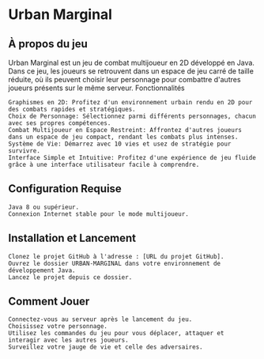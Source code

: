 # Urban Marginal

## À propos du jeu

Urban Marginal est un jeu de combat multijoueur en 2D développé en Java. Dans ce jeu, les joueurs se retrouvent dans un espace de jeu carré de taille réduite, où ils peuvent choisir leur personnage pour combattre d'autres joueurs présents sur le même serveur.
Fonctionnalités

    Graphismes en 2D: Profitez d'un environnement urbain rendu en 2D pour des combats rapides et stratégiques.
    Choix de Personnage: Sélectionnez parmi différents personnages, chacun avec ses propres compétences.
    Combat Multijoueur en Espace Restreint: Affrontez d'autres joueurs dans un espace de jeu compact, rendant les combats plus intenses.
    Système de Vie: Démarrez avec 10 vies et usez de stratégie pour survivre.
    Interface Simple et Intuitive: Profitez d'une expérience de jeu fluide grâce à une interface utilisateur facile à comprendre.

## Configuration Requise

    Java 8 ou supérieur.
    Connexion Internet stable pour le mode multijoueur.

## Installation et Lancement

    Clonez le projet GitHub à l'adresse : [URL du projet GitHub].
    Ouvrez le dossier URBAN-MARGINAL dans votre environnement de développement Java.
    Lancez le projet depuis ce dossier.

## Comment Jouer

    Connectez-vous au serveur après le lancement du jeu.
    Choisissez votre personnage.
    Utilisez les commandes du jeu pour vous déplacer, attaquer et interagir avec les autres joueurs.
    Surveillez votre jauge de vie et celle des adversaires.


